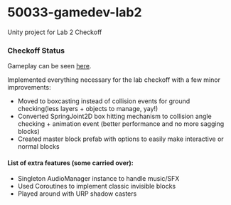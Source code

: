 # 50033-gamedev-lab2
Unity project for Lab 2 Checkoff

### Checkoff Status
Gameplay can be seen [here](https://www.youtube.com/watch?v=cd40X-ZmdTA).

Implemented everything necessary for the lab checkoff with a few minor improvements:
* Moved to boxcasting instead of collision events for ground checking(less layers + objects to manage, yay!)
* Converted SpringJoint2D box hitting mechanism to collision angle checking + animation event (better performance and no more sagging blocks)
* Created master block prefab with options to easily make interactive or normal blocks


#### List of extra features (some carried over):
* Singleton AudioManager instance to handle music/SFX
* Used Coroutines to implement classic invisible blocks
* Played around with URP shadow casters
